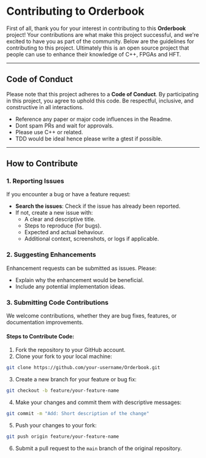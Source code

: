 # Contributing to **Orderbook** 

First of all, thank you for your interest in contributing to this **Orderbook** project! Your contributions are what make this project successful, and we're excited to have you as part of the community. Below are the guidelines for contributing to this project. Ultimately this is an open source project that people can use to enhance their knowledge of C++, FPGAs and HFT.

---

## Code of Conduct

Please note that this project adheres to a **Code of Conduct**. By participating in this project, you agree to uphold this code. Be respectful, inclusive, and constructive in all interactions.

- Reference any paper or major code influences in the Readme.
- Dont spam PRs and wait for approvals.
- Please use C++ or related.
- TDD would be ideal hence please write a gtest if possible.
---

## How to Contribute

### 1. Reporting Issues
If you encounter a bug or have a feature request:
- **Search the issues**: Check if the issue has already been reported.
- If not, create a new issue with:
  - A clear and descriptive title.
  - Steps to reproduce (for bugs).
  - Expected and actual behaviour.
  - Additional context, screenshots, or logs if applicable.

### 2. Suggesting Enhancements
Enhancement requests can be submitted as issues. Please:
- Explain why the enhancement would be beneficial.
- Include any potential implementation ideas.

### 3. Submitting Code Contributions
We welcome contributions, whether they are bug fixes, features, or documentation improvements.

#### Steps to Contribute Code:
1. Fork the repository to your GitHub account.
2. Clone your fork to your local machine:
 ```bash
 git clone https://github.com/your-username/Orderbook.git
 ```
3. Create a new branch for your feature or bug fix:
```bash
git checkout -b feature/your-feature-name
```
4. Make your changes and commit them with descriptive messages:
```bash
git commit -m "Add: Short description of the change"
```
5. Push your changes to your fork:
```bash
git push origin feature/your-feature-name
```
6. Submit a pull request to the ```main``` branch of the original repository.



